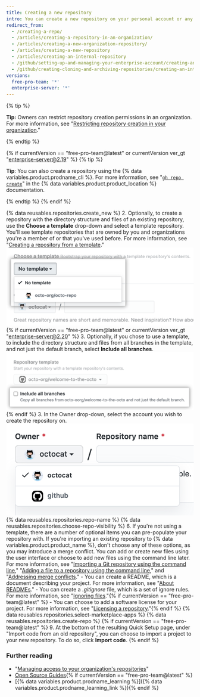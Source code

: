 ```yaml
---
title: Creating a new repository
intro: You can create a new repository on your personal account or any organization where you have sufficient permissions.
redirect_from:
  - /creating-a-repo/
  - /articles/creating-a-repository-in-an-organization/
  - /articles/creating-a-new-organization-repository/
  - /articles/creating-a-new-repository
  - /articles/creating-an-internal-repository
  - /github/setting-up-and-managing-your-enterprise-account/creating-an-internal-repository
  - /github/creating-cloning-and-archiving-repositories/creating-an-internal-repository
versions:
  free-pro-team: '*'
  enterprise-server: '*'
---
```


{% tip %}

**Tip:** Owners can restrict repository creation permissions in an organization. For more information, see "[Restricting repository creation in your organization](/articles/restricting-repository-creation-in-your-organization)."

{% endtip %}

{% if currentVersion == "free-pro-team@latest" or currentVersion ver_gt "enterprise-server@2.19" %}
{% tip %}

**Tip**: You can also create a repository using the {% data variables.product.prodname_cli %}. For more information, see "[`gh repo create`](https://cli.github.com/manual/gh_repo_create)" in the {% data variables.product.product_location %} documentation.

{% endtip %}
{% endif %}

{% data reusables.repositories.create_new %}
2. Optionally, to create a repository with the directory structure and files of an existing repository, use the **Choose a template** drop-down and select a template repository. You'll see template repositories that are owned by you and organizations you're a member of or that you've used before. For more information, see "[Creating a repository from a template](/articles/creating-a-repository-from-a-template)."
  ![Template drop-down menu](/assets/images/help/repository/template-drop-down.png){% if currentVersion == "free-pro-team@latest" or currentVersion ver_gt "enterprise-server@2.20" %}
3. Optionally, if you chose to use a template, to include the directory structure and files from all branches in the template, and not just the default branch, select **Include all branches**.
    ![Include all branches checkbox](/assets/images/help/repository/include-all-branches.png){% endif %}
3. In the Owner drop-down, select the account you wish to create the repository on.
   ![Owner drop-down menu](/assets/images/help/repository/create-repository-owner.png)
{% data reusables.repositories.repo-name %}
{% data reusables.repositories.choose-repo-visibility %}
6. If you're not using a template, there are a number of optional items you can pre-populate your repository with. If you're importing an existing repository to {% data variables.product.product_name %}, don't choose any of these options, as you may introduce a merge conflict. You can add or create new files using the user interface or choose to add new files using the command line later. For more information, see "[Importing a Git repository using the command line](/articles/importing-a-git-repository-using-the-command-line/)," "[Adding a file to a repository using the command line](/articles/adding-a-file-to-a-repository-using-the-command-line)," and "[Addressing merge conflicts](/articles/addressing-merge-conflicts/)."
    - You can create a README, which is a document describing your project. For more information, see "[About READMEs](/articles/about-readmes/)."
    - You can create a *.gitignore* file, which is a set of ignore rules. For more information, see "[Ignoring files](/articles/ignoring-files)."{% if currentVersion == "free-pro-team@latest" %}
    - You can choose to add a software license for your project. For more information, see "[Licensing a repository](/articles/licensing-a-repository)."{% endif %}
{% data reusables.repositories.select-marketplace-apps %}
{% data reusables.repositories.create-repo %}
{% if currentVersion == "free-pro-team@latest" %}
9. At the bottom of the resulting Quick Setup page, under "Import code from an old repository", you can choose to import a project to your new repository. To do so, click **Import code**.
{% endif %}

### Further reading

- "[Managing access to your organization's repositories](/articles/managing-access-to-your-organization-s-repositories)"
- [Open Source Guides](https://opensource.guide/){% if currentVersion == "free-pro-team@latest" %}
- [{% data variables.product.prodname_learning %}]({% data variables.product.prodname_learning_link %}){% endif %}
